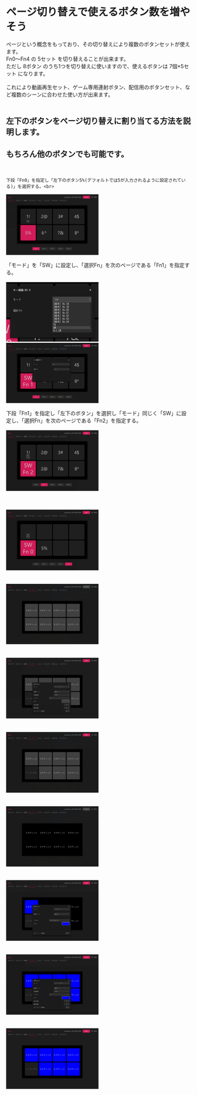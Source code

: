 # ページ切り替えで使えるボタン数を増やそう

ページという概念をもっており、その切り替えにより複数のボタンセットが使えます。<br>
Fn0～Fn4 の 5セット を切り替えることが出来ます。<br>
ただし 8ボタン のうち1つを切り替えに使いますので、使えるボタンは 7個×5セット になります。<br>
<br>
これにより動画再生セット、ゲーム専用連射ボタン、配信用のボタンセット、など複数のシーンに合わせた使い方が出来ます。<br>
<br>

## 左下のボタンをページ切り替えに割り当てる方法を説明します。
## もちろん他のボタンでも可能です。<br>
<br>

```
下段「Fn0」を指定し「左下のボタン5%(デフォルトでは5が入力されるように設定されている)」を選択する。<br>
```

<img src="page_03.png" width="50%"><br>

「モード」を「SW」に設定し、「選択Fn」を次のページである「Fn1」を指定する。<br>
<br>
<img src="page_04.png" width="50%"><br>
<img src="page_05.png" width="50%"><br>

下段「Fn1」を指定し「左下のボタン」を選択し「モード」同じく「SW」に設定し、「選択Fn」を次のページである「Fn2」を指定する。<br>
<br>
<img src="page_07.png" width="50%"><br>

<br>
<br>
<img src="page_08.png" width="50%"><br>

<br>
<br>
<img src="page_09.png" width="50%"><br>

<br>
<br>
<img src="page_10.png" width="50%"><br>

<br>
<br>
<img src="page_11.png" width="50%"><br>

<br>
<br>
<img src="page_12.png" width="50%"><br>

<br>
<br>
<img src="page_13.png" width="50%"><br>

<br>
<br>
<img src="page_14.png" width="50%"><br>

<br>
<br>
<img src="page_15.png" width="50%"><br>
